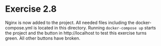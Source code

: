 # Exercise 2.8

Nginx is now added to the project. All needed files including the docker-compose.yml is located in this directory.
Running `docker-compose up` starts the project and the button in http://localhost to test this exercise turns green.
All other buttons have broken.